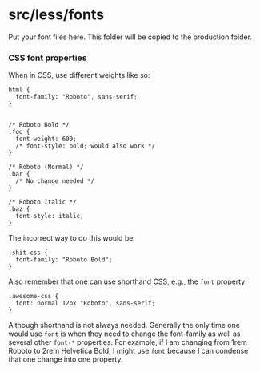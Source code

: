 # src/less/fonts

Put your font files here. This folder will be copied to the production folder.

### CSS font properties

When in CSS, use different weights like so:

```
html {
  font-family: "Roboto", sans-serif;
}


/* Roboto Bold */
.foo {
  font-weight: 600;
  /* font-style: bold; would also work */
}

/* Roboto (Normal) */
.bar {
  /* No change needed */
}

/* Roboto Italic */
.baz {
  font-style: italic;
}
```

The incorrect way to do this would be:

```
.shit-css {
  font-family: "Roboto Bold";
}
```

Also remember that one can use shorthand CSS, e.g., the `font` property:

```
.awesome-css {
  font: normal 12px "Roboto", sans-serif;
}
```

Although shorthand is not always needed. Generally the only time one would use `font` is when they need 
to change the font-family as well as several other `font-*` properties. For example, if I am changing from 1rem Roboto to 2rem Helvetica Bold, I might use `font` because I can condense that one change into one property.

